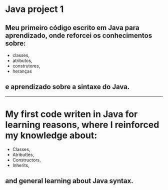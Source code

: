 # Java project 1

## Meu primeiro código escrito em Java para aprendizado, onde reforcei os conhecimentos sobre:
+ classes,
+ atributos, 
+ construtores, 
+ heranças
## e aprendizado sobre a sintaxe do Java.

--------------------------------------------------------------------------------------------

# My first code writen in Java for learning reasons, where I reinforced my knowledge about:
+ Classes,
+ Atributtes,
+ Constructors,
+ Inherits,
## and general learning about Java syntax.

